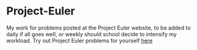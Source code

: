 # Project-Euler
My work for problems posted at the Project Euler website, to be added to daily if all goes well, or weekly should school decide to intensify my workload. 
Try out Project Euler problems for yourself [here](https://projecteuler.net/archives)
